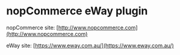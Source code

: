 ﻿nopCommerce eWay plugin
===========

nopCommerce site: [http://www.nopcommerce.com](http://www.nopcommerce.com)

eWay  site: [https://www.eway.com.au/](https://www.eway.com.au/)